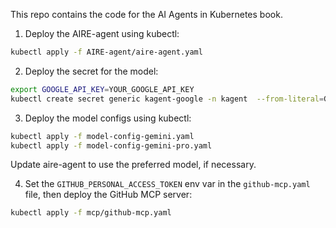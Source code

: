 This repo contains the code for the AI Agents in Kubernetes book.

1. Deploy the AIRE-agent using kubectl:

```bash
kubectl apply -f AIRE-agent/aire-agent.yaml
```

2. Deploy the secret for the model:

```bash
export GOOGLE_API_KEY=YOUR_GOOGLE_API_KEY
kubectl create secret generic kagent-google -n kagent  --from-literal=GOOGLE_API_KEY=$GOOGLE_API_KEY   --dry-run=client -oyaml | kubectl apply -f -
```

3. Deploy the model configs using kubectl:

```bash
kubectl apply -f model-config-gemini.yaml
kubectl apply -f model-config-gemini-pro.yaml
```

Update aire-agent to use the preferred model, if necessary.

4. Set the `GITHUB_PERSONAL_ACCESS_TOKEN` env var in the `github-mcp.yaml` file, then deploy the GitHub MCP server:


```bash
kubectl apply -f mcp/github-mcp.yaml
```
